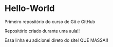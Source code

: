 # Hello-World
 Primeiro repositório do curso de Git e GitHub

 Repositório criado durante uma aula!!

 Essa linha eu adicionei direto do site! QUE MASSA!!
